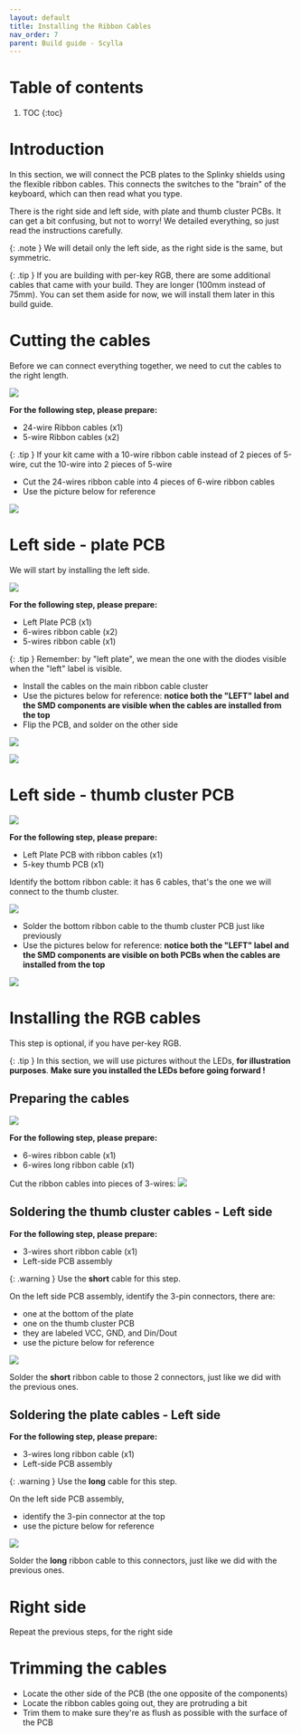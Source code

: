 ```yaml
---
layout: default
title: Installing the Ribbon Cables
nav_order: 7
parent: Build guide - Scylla
---
```


# Table of contents

1. TOC
{:toc}

# Introduction

In this section, we will connect the PCB plates to the Splinky shields using the flexible ribbon cables. This connects the switches to the "brain" of the keyboard, which can then read what you type.




There is the right side and left side, with plate and thumb cluster PCBs. It can get a bit confusing, but not to worry! We detailed everything, so just read the instructions carefully. 


{: .note }
We will detail only the left side, as the right side is the same, but symmetric.

{: .tip }
If you are building with per-key RGB, there are some additional cables that came with your build. They are longer (100mm instead of 75mm). You can set them aside for now, we will install them later in this build guide.


# Cutting the cables

Before we can connect everything together, we need to cut the cables to the right length. 

![](../assets/pics/guides/charybdis/30.jpg)

**For the following step, please prepare:**

- 24-wire Ribbon cables (x1)
- 5-wire Ribbon cables (x2)

{: .tip }
If your kit came with a 10-wire ribbon cable instead of 2 pieces of 5-wire, cut the 10-wire into 2 pieces of 5-wire


- Cut the 24-wires ribbon cable into 4 pieces of 6-wire ribbon cables
- Use the picture below for reference

![](../assets/pics/guides/charybdis/31.jpg)

# Left side - plate PCB

We will start by installing the left side.


![](../assets/pics/guides/charybdis/32.jpg)


**For the following step, please prepare:**

- Left Plate PCB (x1)
- 6-wires ribbon cable (x2)
- 5-wires ribbon cable (x1)

{: .tip }
Remember: by "left plate", we mean the one with the diodes visible when the "left" label is visible.

- Install the cables on the main ribbon cable cluster
- Use the pictures below for reference: **notice both the "LEFT" label and the SMD components are visible when the cables are installed from the top**
- Flip the PCB, and solder on the other side

![](../assets/pics/guides/charybdis/33.jpg)

![](../assets/pics/guides/charybdis/34.jpg)


# Left side - thumb cluster PCB

![](../assets/pics/guides/charybdis/35.jpg)

**For the following step, please prepare:**

- Left Plate PCB with ribbon cables (x1)
- 5-key thumb PCB (x1)

Identify the bottom ribbon cable: it has 6 cables, that's the one we will connect to the thumb cluster.

![](../assets/pics/guides/charybdis/36.jpg)


- Solder the bottom ribbon cable to the thumb cluster PCB just like previously
- Use the pictures below for reference: **notice both the "LEFT" label and the SMD components are visible on both PCBs when the cables are installed from the top**
  
![](../assets/pics/guides/charybdis/37.jpg)


# Installing the RGB cables

This step is optional, if you have per-key RGB.


{: .tip }
In this section, we will use pictures without the LEDs, **for illustration purposes**. **Make sure you installed the LEDs before going forward !**


## Preparing the cables

![](../assets/pics/guides/generic/1.jpg)

**For the following step, please prepare:**

- 6-wires ribbon cable (x1)
- 6-wires long ribbon cable (x1)

Cut the ribbon cables into pieces of 3-wires:
![](../assets/pics/guides/generic/2.jpg)

## Soldering the thumb cluster cables - Left side

**For the following step, please prepare:**

- 3-wires short ribbon cable (x1)
- Left-side PCB assembly

{: .warning }
Use the **short** cable for this step.

On the left side PCB assembly, identify the 3-pin connectors, there are:
- one at the bottom of the plate
- one on the thumb cluster PCB
- they are labeled VCC, GND, and Din/Dout
- use the picture below for reference


![](../assets/pics/guides/charybdis/64.jpg)

Solder the **short** ribbon cable to those 2 connectors, just like we did with the previous ones.

## Soldering the plate cables - Left side

**For the following step, please prepare:**

- 3-wires long ribbon cable (x1)
- Left-side PCB assembly

{: .warning }
Use the **long** cable for this step.

On the left side PCB assembly, 
- identify the 3-pin connector at the top
- use the picture below for reference

![](../assets/pics/guides/charybdis/66.jpg)

Solder the **long** ribbon cable to this connectors, just like we did with the previous ones.


# Right side

Repeat the previous steps, for the right side

# Trimming the cables

- Locate the other side of the PCB (the one opposite of the components)
- Locate the ribbon cables going out, they are protruding a bit
- Trim them to make sure they're as flush as possible with the surface of the PCB
